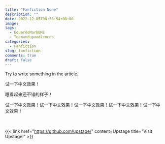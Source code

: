 ```yaml
---
title: "Fanfiction None"
description: ""
date: 2022-12-05T08:58:54+08:00
image: 
tags:
  - EduardoMarkEME
  - Teenandupaudiences
categories:
  - Fanfiction
slug: fanfiction
comments: true
draft: false
---
```


Try to write something in the article.

试一下中文效果！

嗯看起来还不错的样子！

试一下中文效果！试一下中文效果！试一下中文效果！试一下中文效果！试一下中文效果！

<br><br/>{{< link href="https://github.com/upstage/" content=Upstage title="Visit Upstage!" >}}

<br><br/>
